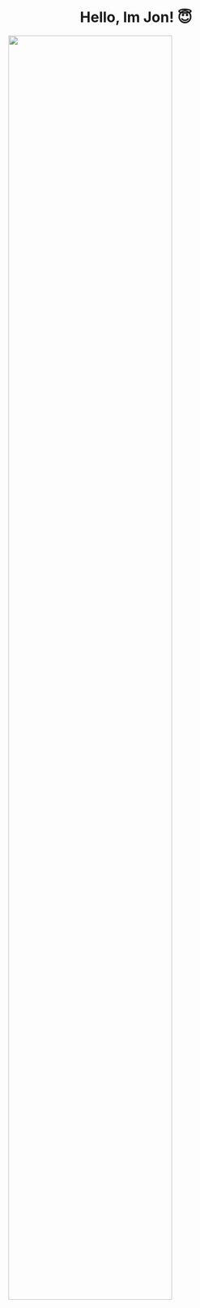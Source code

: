 <h1 style="text-align: center;">Hello, Im Jon! 😇</h1>
<img width="80%" src="https://github.com/user-attachments/assets/bfd8cdba-1c09-420d-a268-10d7ee15909f">
<!--
**Meybell2/Meybell2** is a ✨ _special_ ✨ repository because its `README.md` (this file) appears on your GitHub profile.
![banner](https://github.com/user-attachments/assets/bfd8cdba-1c09-420d-a268-10d7ee15909f)

Here are some ideas to get you started:

- 🔭 I’m currently working on ...
- 🌱 I’m currently learning ...
- 👯 I’m looking to collaborate on ...
- 🤔 I’m looking for help with ...
- 💬 Ask me about ...
- 📫 How to reach me: ...
- 😄 Pronouns: ...
- ⚡ Fun fact: ...
-->
